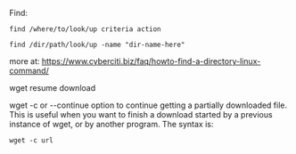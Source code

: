 
Find:

```
find /where/to/look/up criteria action
```

```
find /dir/path/look/up -name "dir-name-here"
```

more at: https://www.cyberciti.biz/faq/howto-find-a-directory-linux-command/


wget resume download

wget -c or --continue option to continue getting a partially downloaded file. This is useful when you want to finish a download started by a previous instance of wget, or by another program. The syntax is:

```
wget -c url
```
